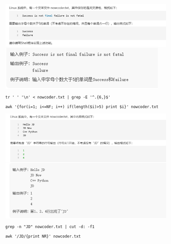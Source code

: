 ![img.png](img.png)
![img_1.png](img_1.png)

```shell
tr ' ' '\n' < nowcoder.txt | grep -E '^.{6,}$'
```

```shell
awk '{for(i=1; i<=NF; i++) if(length($i)>5) print $i}' nowcoder.txt
```
![img_2.png](img_2.png)
![img_3.png](img_3.png)


```shell
grep -n "JD" nowcoder.txt | cut -d: -f1
```

```shell
awk '/JD/{print NR}' nowcoder.txt
```